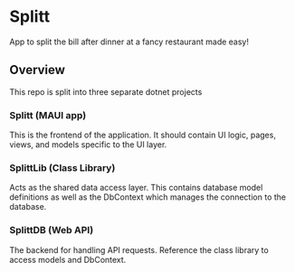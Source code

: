 # Splitt
App to split the bill after dinner at a fancy restaurant made easy!

## Overview
This repo is split into three separate dotnet projects

### Splitt (MAUI app)
This is the frontend of the application. It should contain UI logic, pages, views, and models specific to the UI layer.

### SplittLib (Class Library)
Acts as the shared data access layer. This contains database model definitions as well as the DbContext which manages the connection to the database.

### SplittDB (Web API)
The backend for handling API requests. Reference the class library to access models and DbContext.
